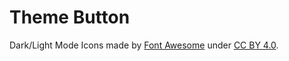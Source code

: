 # Theme Button

Dark/Light Mode Icons made by <a href="https://fontawesome.com" title="Font Awesome">Font Awesome</a> under <a href="https://creativecommons.org/licenses/by/4.0/" title="Creative Commons BY 4.0">CC BY 4.0</a>.</p>